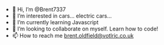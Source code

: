 - 👋 Hi, I’m @Brent7337
- 👀 I’m interested in cars... electric cars...
- 🌱 I’m currently learning Javascript
- 💞️ I’m looking to collaborate on myself. Learn how to code!
- 📫 How to reach me brent.oldfield@votlric.co.uk

<!---
Brent7337/Brent7337 is a ✨ special ✨ repository because its `README.md` (this file) appears on your GitHub profile.
You can click the Preview link to take a look at your changes.
--->
